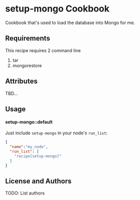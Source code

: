 setup-mongo Cookbook
====================
Cookbook that's used to load the database into Mongo for me.


Requirements
------------
This recipe requires 2 command line 
 1. tar
 2. mongorestore

Attributes
----------
TBD...

Usage
-----
#### setup-mongo::default
Just include `setup-mongo` in your node's `run_list`:

```json
{
  "name":"my_node",
  "run_list": [
    "recipe[setup-mongo]"
  ]
}
```


License and Authors
-------------------
TODO: List authors
